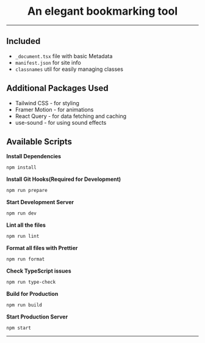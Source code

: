 <h1 align="center">
  An elegant bookmarking tool
</h1>

---

## Included

- `_document.tsx` file with basic Metadata
- `manifest.json` for site info
- `classnames` util for easily managing classes

## Additional Packages Used

- Tailwind CSS - for styling
- Framer Motion - for animations
- React Query - for data fetching and caching
- use-sound - for using sound effects

## Available Scripts

**Install Dependencies**

```bash
npm install
```

**Install Git Hooks(Required for Development)**

```bash
npm run prepare
```

**Start Development Server**

```bash
npm run dev
```

**Lint all the files**

```bash
npm run lint
```

**Format all files with Prettier**

```bash
npm run format
```

**Check TypeScript issues**

```bash
npm run type-check
```

**Build for Production**

```bash
npm run build
```

**Start Production Server**

```bash
npm start
```

---
